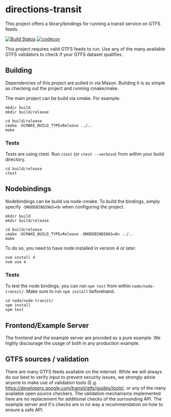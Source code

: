 # directions-transit

This project offers a library/bindings for running a transit service on GTFS feeds.

[![Build Status](https://travis-ci.com/mapbox/directions-transit.svg?token=bB1pwxscyosgCFnSzzds&branch=master)](https://travis-ci.com/mapbox/directions-transit)
[![codecov](https://codecov.io/gh/mapbox/directions-transit/branch/master/graph/badge.svg?token=yDJlm8LLSU)](https://codecov.io/gh/mapbox/directions-transit)

This project requires valid GTFS feeds to run. Use any of the many available GTFS validators to check if your GTFS dataset qualifies.

## Building

Dependencies of this project are pulled in via Mason. Building it is as simple as checking out the project and running cmake/make.

The main project can be build via cmake.
For example:

```
mkdir build
mkdir build/release

cd build/release
cmake -DCMAKE_BUILD_TYPE=Release ../..
make
```

### Tests

Tests are using ctest. Run `ctest` (or `ctest --verbose`) from within your build directory.

```
cd build/release
ctest
```

## Nodebindings

Nodebindings can be build via node-cmake. To build the bindings, simply specify `-DNODEBINDINGS=On` when configuring the project.

```
mkdir build
mkdir build/release

cd build/release
cmake -DCMAKE_BUILD_TYPE=Release -DNODEBINDINGS=On ../..
make
```

To do so, you need to have node installed in version 4 or later.

```
nvm install 4
nvm use 4
```

### Tests
To test the node bindings, you can run `npm test` from within `node/node-transit/`.
Make sure to run `npm install` beforehand.

```
cd node/node-transit/
npm install
npm test
```

## Frontend/Example Server

The frontend and the example server are provided as a pure example. We highly discourage the usage of both in any production example.

## GTFS sources / validation

There are many GTFS feeds available on the internet. While we will always do our best to verify input to prevent security issues,
we strongly advie anyone to make use of validation tools (E.g. https://developers.google.com/transit/gtfs/guides/tools), or any
of the many available open source checkers.
The validation mechanisms implemented here are no replacement for additional checks of the surrounding API. The example server and it's checks are in no way a recommendation on how to ensure a safe API.
